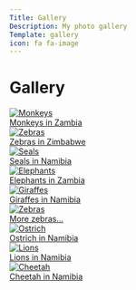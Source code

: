```yaml
---
Title: Gallery
Description: My photo gallery
Template: gallery
icon: fa fa-image
---
```


Gallery
==========================


<div class="polar photo1">
    <a href="%base_url%/image/PB100033.JPG" target="_blank">
        <picture>
            <source media="(min-width: 800px)" srcset="%base_url%/image/PB100033.JPG?w=300&h=300&crop-to-fit, %base_url%/image/PB100033.JPG?w=600&h=600&crop-to-fit 2x">
            <source media="(max-width: 799px)" srcset="%base_url%/image/PB100033.JPG?w=270&h=270&crop-to-fit, %base_url%/image/PB100033.JPG?w=540&h=540&crop-to-fit 2x">
            <img src="%base_url%/image/PB100033.JPG?w=270&h=270&crop-to-fit" alt="Monkeys">
        </picture>
        <div class="polar-text">Monkeys in Zambia</div>
    </a>
</div>
<div class="polar photo2">
    <a href="%base_url%/image/PB150294bb.jpg" target="_blank">
        <picture>
            <source media="(min-width: 800px)" srcset="%base_url%/image/PB150294bb.jpg?w=300&h=300&crop-to-fit, %base_url%/image/PB150294bb.jpg?w=600&h=600&crop-to-fit 2x">
            <source media="(max-width: 799px)" srcset="%base_url%/image/PB150294bb.jpg?w=270&h=270&crop-to-fit, %base_url%/image/PB150294bb.jpg?w=540&h=540&crop-to-fit 2x">
            <img src="%base_url%/image/PB150294bb.jpg?w=270&h=270&crop-to-fit" alt="Zebras">
        </picture>
        <div class="polar-text">Zebras in Zimbabwe</div>
    </a>
</div>
<div class="polar photo3">
    <a href="%base_url%/image/PB240834.JPG" target="_blank">
        <picture>
            <source media="(min-width: 800px)" srcset="%base_url%/image/PB240834.JPG?w=300&h=300&crop-to-fit, %base_url%/image/PB240834.JPG?w=600&h=600&crop-to-fit 2x">
            <source media="(max-width: 799px)" srcset="%base_url%/image/PB240834.JPG?w=270&h=270&crop-to-fit, %base_url%/image/PB240834.JPG?w=540&h=540&crop-to-fit 2x">
        <img src="%base_url%/image/PB240834.JPG?w=270&h=270&crop-to-fit" alt="Seals">
        </picture>
        <div class="polar-text">Seals in Namibia</div>
    </a>
</div>
<div class="polar photo4">
    <a href="%base_url%/image/PB120211.JPG" target="_blank">
        <picture>
            <source media="(min-width: 800px)" srcset="%base_url%/image/PB120211.JPG?w=300&h=300&crop-to-fit, %base_url%/image/PB120211.JPG?w=600&h=600&crop-to-fit 2x">
            <source media="(max-width: 799px)" srcset="%base_url%/image/PB120211.JPG?w=270&h=270&crop-to-fit, %base_url%/image/PB120211.JPG?w=540&h=540&crop-to-fit 2x">
            <img src="%base_url%/image/PB120211.JPG?w=270&h=270&crop-to-fit" alt="Elephants">
        </picture>
        <div class="polar-text">Elephants in Zambia</div>
    </a>
</div>
<div class="polar photo5">
    <a href="%base_url%/image/PB200465.JPG" target="_blank">
        <picture>
            <source media="(min-width: 800px)" srcset="%base_url%/image/PB200465.JPG?w=300&h=300&crop-to-fit, %base_url%/image/PB200465.JPG?w=600&h=600&crop-to-fit 2x">
            <source media="(max-width: 799px)" srcset="%base_url%/image/PB200465.JPG?w=270&h=270&crop-to-fit, %base_url%/image/PB200465.JPG?w=540&h=540&crop-to-fit 2x">
            <img src="%base_url%/image/PB200465.JPG?w=270&h=270&crop-to-fit" alt="Giraffes">
        </picture>
        <div class="polar-text">Giraffes in Namibia</div>
    </a>
</div>
<div class="polar photo6">
    <a href="%base_url%/image/PB210701.JPG" target="_blank">
        <picture>
            <source media="(min-width: 800px)" srcset="%base_url%/image/PB210701.JPG?w=300&h=300&crop-to-fit, %base_url%/image/PB210701.JPG?w=600&h=600&crop-to-fit 2x">
            <source media="(max-width: 799px)" srcset="%base_url%/image/PB210701.JPG?w=270&h=270&crop-to-fit, %base_url%/image/PB210701.JPG?w=540&h=540&crop-to-fit 2x">
            <img src="%base_url%/image/PB210701.JPG?w=270&h=270&crop-to-fit" alt="Zebras">
        </picture>
        <div class="polar-text">More zebras...</div>
    </a>
</div>
<div class="polar photo7">
    <a href="%base_url%/image/PB200578.JPG" target="_blank">
        <picture>
            <source media="(min-width: 800px)" srcset="%base_url%/image/PB200578.JPG?w=300&h=300&crop-to-fit, %base_url%/image/PB200578.JPG?w=600&h=600&crop-to-fit 2x">
            <source media="(max-width: 799px)" srcset="%base_url%/image/PB200578.JPG?w=270&h=270&crop-to-fit, %base_url%/image/PB200578.JPG?w=540&h=540&crop-to-fit 2x">
            <img src="%base_url%/image/PB200578.JPG?w=270&h=270&crop-to-fit" alt="Ostrich">
        </picture>
        <div class="polar-text">Ostrich in Namibia</div>
    </a>
</div>
<div class="polar photo8">
    <a href="%base_url%/image/PB200603.JPG" target="_blank">
        <picture>
            <source media="(min-width: 800px)" srcset="%base_url%/image/PB200603.JPG?w=300&h=300&crop-to-fit, %base_url%/image/PB200603.JPG?w=600&h=600&crop-to-fit 2x">
            <source media="(min-width: 800px)" srcset="%base_url%/image/PB200603.JPG?w=270&h=270&crop-to-fit, %base_url%/image/PB200603.JPG?w=540&h=540&crop-to-fit 2x">
            <img src="%base_url%/image/PB200603.JPG?w=270&h=270&crop-to-fit" alt="Lions">
        </picture>
        <div class="polar-text">Lions in Namibia</div>
    </a>
</div>
<div class="polar photo9">
    <a href="%base_url%/image/PB220804.JPG" target="_blank">
        <picture>
            <source media="(min-width: 800px)" srcset="%base_url%/image/PB220804.JPG?w=300&h=300&crop-to-fit, %base_url%/image/PB220804.JPG?w=600&h=600&crop-to-fit 2x">
            <source media="(max-width: 799px)" srcset="%base_url%/image/PB220804.JPG?w=270&h=270&crop-to-fit, %base_url%/image/PB220804.JPG?w=540&h=540&crop-to-fit 2x">
            <img src="%base_url%/image/PB220804.JPG?w=270&h=270&crop-to-fit" alt="Cheetah">
        </picture>
        <div class="polar-text">Cheetah in Namibia</div>
    </a>
</div>
